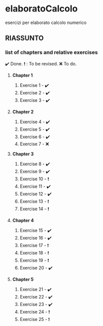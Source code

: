 # elaboratoCalcolo
esercizi per elaborato calcolo numerico

## RIASSUNTO 

### list of chapters and relative exercises ###

:heavy_check_mark: Done.
:heavy_exclamation_mark: : To be revised.
:x: To do.

1. **Chapter 1**
    1. Exercise 1 - :heavy_check_mark:
    1. Exercise 2 - :heavy_check_mark:
    1. Exercise 3 - :heavy_check_mark:

2. **Chapter 2**
    
    1. Exercise 4 - :heavy_check_mark:
    1. Exercise 5 - :heavy_check_mark:
    1. Exercise 6 - :heavy_check_mark:
    1. Exercise 7 - :x:

3. **Chapter 3**
    
    1. Exercise 8 - :heavy_check_mark:
    2. Exercise 9 - :heavy_check_mark:
    3. Exercise 10 - :heavy_exclamation_mark:
    4. Exercise 11 - :heavy_check_mark:
    5. Exercise 12 - :heavy_check_mark:
    6. Exercise 13 - :heavy_exclamation_mark:
    7. Exercise 14 - :heavy_exclamation_mark:

4. **Chapter 4**
    
    1. Exercise 15 - :heavy_check_mark:
    2. Exercise 16 - :heavy_check_mark:
    3. Exercise 17 - :heavy_exclamation_mark:
    4. Exercise 18 - :heavy_exclamation_mark:
    5. Exercise 19 - :heavy_exclamation_mark:
    6. Exercise 20 - :heavy_check_mark:


5. **Chapter 5**
     
     1. Exercise 21 - :heavy_check_mark:
     2. Exercise 22 - :heavy_check_mark:
     3. Exercise 23 - :heavy_check_mark:
     4. Exercise 24 - :heavy_exclamation_mark:
     5. Exercise 25 - :heavy_exclamation_mark:
   
